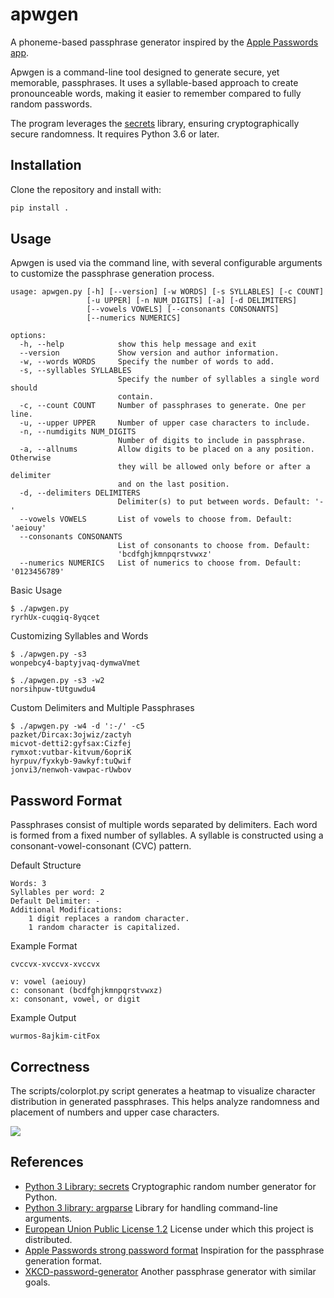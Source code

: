 # apwgen

A phoneme-based passphrase generator inspired by the [Apple Passwords app](https://rmondello.com/2024/10/07/apple-passwords-generated-strong-password-format/).

Apwgen is a command-line tool designed to generate secure, yet memorable, passphrases. It uses a syllable-based approach to create pronounceable words, making it easier to remember compared to fully random passwords.

The program leverages the [secrets](https://docs.python.org/3/library/secrets.html) library, ensuring cryptographically secure randomness. It requires Python 3.6 or later.

## Installation

Clone the repository and install with:
```bash
pip install .
```

## Usage

Apwgen is used via the command line, with several configurable arguments to customize the passphrase generation process.


```
usage: apwgen.py [-h] [--version] [-w WORDS] [-s SYLLABLES] [-c COUNT]
                 [-u UPPER] [-n NUM_DIGITS] [-a] [-d DELIMITERS]
                 [--vowels VOWELS] [--consonants CONSONANTS]
                 [--numerics NUMERICS]

options:
  -h, --help            show this help message and exit
  --version             Show version and author information.
  -w, --words WORDS     Specify the number of words to add.
  -s, --syllables SYLLABLES
                        Specify the number of syllables a single word should
                        contain.
  -c, --count COUNT     Number of passphrases to generate. One per line.
  -u, --upper UPPER     Number of upper case characters to include.
  -n, --numdigits NUM_DIGITS
                        Number of digits to include in passphrase.
  -a, --allnums         Allow digits to be placed on a any position. Otherwise
                        they will be allowed only before or after a delimiter
                        and on the last position.
  -d, --delimiters DELIMITERS
                        Delimiter(s) to put between words. Default: '-'
  --vowels VOWELS       List of vowels to choose from. Default: 'aeiouy'
  --consonants CONSONANTS
                        List of consonants to choose from. Default:
                        'bcdfghjkmnpqrstvwxz'
  --numerics NUMERICS   List of numerics to choose from. Default: '0123456789'
```

Basic Usage

```
$ ./apwgen.py
ryrhUx-cuqgiq-8yqcet
```

Customizing Syllables and Words

```
$ ./apwgen.py -s3
wonpebcy4-baptyjvaq-dymwaVmet

$ ./apwgen.py -s3 -w2
norsihpuw-tUtguwdu4
```

Custom Delimiters and Multiple Passphrases

```
$ ./apwgen.py -w4 -d ':-/' -c5
pazket/Dircax:3ojwiz/zactyh
micvot-detti2:gyfsax:Cizfej
rymxot:vutbar-kitvum/6opriK
hyrpuv/fyxkyb-9awkyf:tuQwif
jonvi3/nenwoh-vawpac-rUwbov
```

## Password Format

Passphrases consist of multiple words separated by delimiters. Each word is formed from a fixed number of syllables. A syllable is constructed using a consonant-vowel-consonant (CVC) pattern.

Default Structure

    Words: 3
    Syllables per word: 2
    Default Delimiter: -
    Additional Modifications:
        1 digit replaces a random character.
        1 random character is capitalized.

Example Format

```
cvccvx-xvccvx-xvccvx

v: vowel (aeiouy)
c: consonant (bcdfghjkmnpqrstvwxz)
x: consonant, vowel, or digit
```

Example Output

```wurmos-8ajkim-citFox```

## Correctness

The scripts/colorplot.py script generates a heatmap to visualize character distribution in generated passphrases. This helps analyze randomness and placement of numbers and upper case characters.

![](distribution.png)


## References

 - [Python 3 Library: secrets](https://docs.python.org/3/library/secrets.html)
Cryptographic random number generator for Python.
 - [Python 3 library: argparse](https://docs.python.org/3/library/argparse.html)
Library for handling command-line arguments.
 - [European Union Public License 1.2](https://joinup.ec.europa.eu/collection/eupl/eupl-text-eupl-12)
License under which this project is distributed.
 - [Apple Passwords strong password format](https://rmondello.com/2024/10/07/apple-passwords-generated-strong-password-format/)
Inspiration for the passphrase generation format.
 - [XKCD-password-generator](https://github.com/redacted/XKCD-password-generator/)
Another passphrase generator with similar goals.
